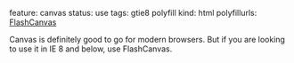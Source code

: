 feature: canvas
status: use
tags: gtie8 polyfill
kind: html
polyfillurls: [FlashCanvas](http://flashcanvas.net/)

Canvas is definitely good to go for modern browsers. But if you are looking to use it in IE 8 and below, use FlashCanvas. 
